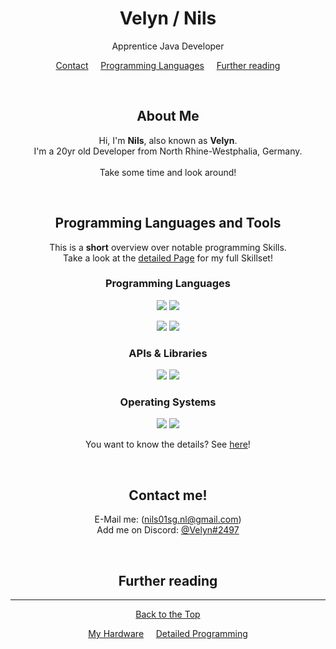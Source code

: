 <span align="center">

# Velyn / Nils
Apprentice Java Developer

[Contact](#contact-me!)
&nbsp;&nbsp;&nbsp;
[Programming Languages](#programming-languages-and-tools)
&nbsp;&nbsp;&nbsp;
[Further reading](#further-reading)

&nbsp;

## About Me

Hi, I'm **Nils**, also known as **Velyn**. <br>
I'm a 20yr old Developer from North Rhine-Westphalia, Germany. <br>
<br>
Take some time and look around! <br>

&nbsp;

## Programming Languages and Tools

This is a **short** overview over notable programming Skills. <br>
Take a look at the [detailed Page](#../master/DetailedProgramming.md) for my full Skillset!

### Programming Languages

![](https://img.shields.io/badge/Language-Java-informational?style=flat&logo=Java&logoColor=white&color=007396)
![](https://img.shields.io/badge/Database-MySQL-informational?style=flat&logo=MySQL&logoColor=white&color=4479A1)

![](https://img.shields.io/badge/Language-JavaScript-informational?style=flat&logo=JavaScript&logoColor=white&color=F7DF1E)
![](https://img.shields.io/badge/Language-xHTML/HTML5-informational?style=flat&logo=HTML5&logoColor=white&color=E34F26)

### APIs & Libraries

![](https://img.shields.io/badge/API-Discord_API-informational?style=flat&logo=Discord&logoColor=white&color=5865F2)
![](https://img.shields.io/badge/Lib-Bootstrap-informational?style=flat&logo=Bootstrap&logoColor=white&color=7952B3)

### Operating Systems

![](https://img.shields.io/badge/OS-Windows-informational?style=flat&logo=Windows&logoColor=white&color=0078D6)
![](https://img.shields.io/badge/OS-Linux-informational?style=flat&logo=Linux&logoColor=white&color=FCC624)

You want to know the details? See [here](#../master/DetailedProgramming.md)!

&nbsp;

## Contact me!

E-Mail me: (nils01sg.nl@gmail.com) <br>
Add me on Discord: [@Velyn#2497]() <br>

&nbsp;

## Further reading

-----
[Back to the Top](#)

[My Hardware](../master/Hardware.md)
&nbsp;&nbsp;&nbsp;
[Detailed Programming](#../master/DetailedProgramming.md)


</span>
